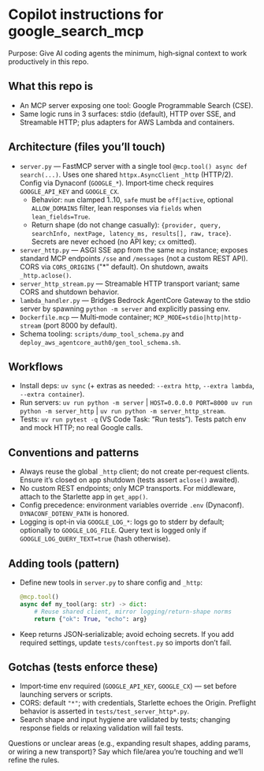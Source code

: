 # Copilot instructions for google_search_mcp

Purpose: Give AI coding agents the minimum, high‑signal context to work productively in this repo.

## What this repo is
- An MCP server exposing one tool: Google Programmable Search (CSE).
- Same logic runs in 3 surfaces: stdio (default), HTTP over SSE, and Streamable HTTP; plus adapters for AWS Lambda and containers.

## Architecture (files you’ll touch)
- `server.py` — FastMCP server with a single tool `@mcp.tool() async def search(...)`. Uses one shared `httpx.AsyncClient` `_http` (HTTP/2). Config via Dynaconf (`GOOGLE_*`). Import‑time check requires `GOOGLE_API_KEY` and `GOOGLE_CX`.
  - Behavior: `num` clamped 1..10, `safe` must be `off|active`, optional `ALLOW_DOMAINS` filter, lean responses via `fields` when `lean_fields=True`.
  - Return shape (do not change casually): `{provider, query, searchInfo, nextPage, latency_ms, results[], raw, trace}`. Secrets are never echoed (no API key; `cx` omitted).
- `server_http.py` — ASGI SSE app from the same `mcp` instance; exposes standard MCP endpoints `/sse` and `/messages` (not a custom REST API). CORS via `CORS_ORIGINS` ("*" default). On shutdown, awaits `_http.aclose()`.
- `server_http_stream.py` — Streamable HTTP transport variant; same CORS and shutdown behavior.
- `lambda_handler.py` — Bridges Bedrock AgentCore Gateway to the stdio server by spawning `python -m server` and explicitly passing env.
- `Dockerfile.mcp` — Multi‑mode container; `MCP_MODE=stdio|http|http-stream` (port 8000 by default).
- Schema tooling: `scripts/dump_tool_schema.py` and `deploy_aws_agentcore_auth0/gen_tool_schema.sh`.

## Workflows
- Install deps: `uv sync` (+ extras as needed: `--extra http`, `--extra lambda`, `--extra container`).
- Run servers: `uv run python -m server` | `HOST=0.0.0.0 PORT=8000 uv run python -m server_http` | `uv run python -m server_http_stream`.
- Tests: `uv run pytest -q` (VS Code Task: “Run tests”). Tests patch env and mock HTTP; no real Google calls.

## Conventions and patterns
- Always reuse the global `_http` client; do not create per‑request clients. Ensure it’s closed on app shutdown (tests assert `aclose()` awaited).
- No custom REST endpoints; only MCP transports. For middleware, attach to the Starlette app in `get_app()`.
- Config precedence: environment variables override `.env` (Dynaconf). `DYNACONF_DOTENV_PATH` is honored.
- Logging is opt‑in via `GOOGLE_LOG_*`: logs go to stderr by default; optionally to `GOOGLE_LOG_FILE`. Query text is logged only if `GOOGLE_LOG_QUERY_TEXT=true` (hash otherwise).

## Adding tools (pattern)
- Define new tools in `server.py` to share config and `_http`:
  ```python
  @mcp.tool()
  async def my_tool(arg: str) -> dict:
      # Reuse shared client, mirror logging/return-shape norms
      return {"ok": True, "echo": arg}
  ```
- Keep returns JSON‑serializable; avoid echoing secrets. If you add required settings, update `tests/conftest.py` so imports don’t fail.

## Gotchas (tests enforce these)
- Import‑time env required (`GOOGLE_API_KEY`, `GOOGLE_CX`) — set before launching servers or scripts.
- CORS: default `"*"`; with credentials, Starlette echoes the Origin. Preflight behavior is asserted in `tests/test_server_http*.py`.
- Search shape and input hygiene are validated by tests; changing response fields or relaxing validation will fail tests.

Questions or unclear areas (e.g., expanding result shapes, adding params, or wiring a new transport)? Say which file/area you’re touching and we’ll refine the rules.
